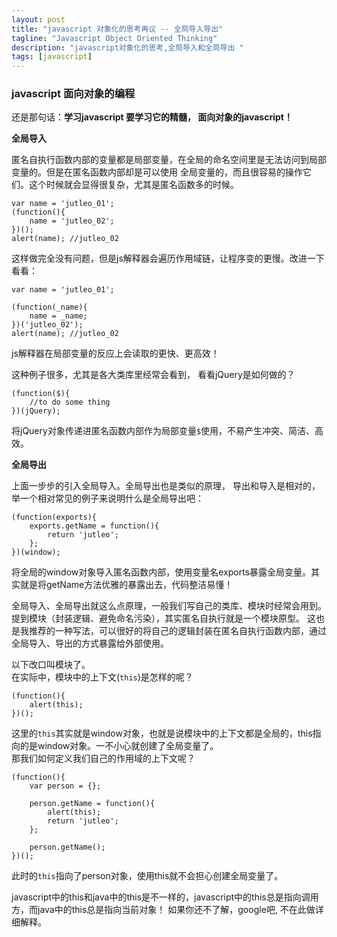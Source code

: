 ```yaml
---
layout: post
title: "javascript 对象化的思考再议 -- 全局导入导出"
tagline: "Javascript Object Oriented Thinking"
description: "javascript对象化的思考,全局导入和全局导出 "
tags: [javascript]
---
```


### javascript 面向对象的编程  
  
还是那句话：**学习javascript 要学习它的精髓， 面向对象的javascript！**  

**全局导入**     

匿名自执行函数内部的变量都是局部变量，在全局的命名空间里是无法访问到局部变量的。但是在匿名函数内部却是可以使用
全局变量的，而且很容易的操作它们。这个时候就会显得很复杂，尤其是匿名函数多的时候。    
	
	var name = 'jutleo_01';
	(function(){
		name = 'jutleo_02';
	})();
	alert(name); //jutleo_02
	
这样做完全没有问题，但是js解释器会遍历作用域链，让程序变的更慢。改进一下看看：  
	
	var name = 'jutleo_01';
	
	(function(_name){
		name = _name;
	})('jutleo_02');
	alert(name); //jutleo_02  
	
js解释器在局部变量的反应上会读取的更快、更高效！  

这种例子很多，尤其是各大类库里经常会看到， 看看jQuery是如何做的？  
	
	(function($){
		//to do some thing
	})(jQuery);

将jQuery对象传递进匿名函数内部作为局部变量`$`使用，不易产生冲突、简洁、高效。  

**全局导出**  

上面一步步的引入全局导入。全局导出也是类似的原理， 导出和导入是相对的，举一个相对常见的例子来说明什么是全局导出吧：  
	
	(function(exports){
		exports.getName = function(){
			return 'jutleo';
		};
	})(window);
   
将全局的window对象导入匿名函数内部，使用变量名exports暴露全局变量。其实就是将getName方法优雅的暴露出去，代码整洁易懂！   

全局导入、全局导出就这么点原理，一般我们写自己的类库、模块时经常会用到。 提到模块（封装逻辑、避免命名污染），其实匿名自执行就是一个模块原型。
这也是我推荐的一种写法，可以很好的将自己的逻辑封装在匿名自执行函数内部，通过全局导入、导出的方式暴露给外部使用。  

以下改口叫模块了。  
在实际中，模块中的上下文(`this`)是怎样的呢？  
	
	(function(){
		alert(this);
	})();
	
这里的`this`其实就是window对象，也就是说模块中的上下文都是全局的，this指向的是window对象。一不小心就创建了全局变量了。  
那我们如何定义我们自己的作用域的上下文呢？  
	
	(function(){
		var person = {};
		
		person.getName = function(){
			alert(this);
			return 'jutleo';
		};
		
		person.getName();
	})();
	
此时的`this`指向了person对象，使用this就不会担心创建全局变量了。  

javascript中的this和java中的this是不一样的，javascript中的this总是指向调用方，而java中的this总是指向当前对象！ 如果你还不了解，google吧,
不在此做详细解释。
